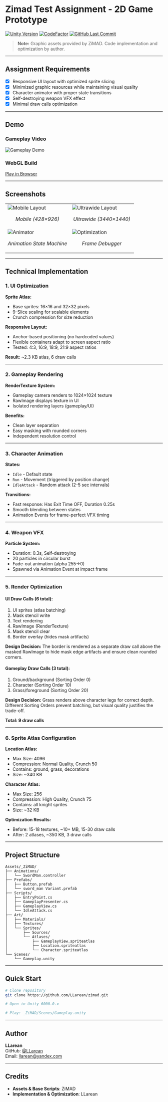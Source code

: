 # Zimad Test Assignment - 2D Game Prototype

[![Unity Version](https://img.shields.io/badge/Unity-6.0.58-%23000000.svg?logo=unity)](https://unity.com/releases/editor/archive)
[![CodeFactor](https://www.codefactor.io/repository/github/llarean/zimad/badge)](https://www.codefactor.io/repository/github/llarean/zimad)
[![GitHub Last Commit](https://img.shields.io/github/last-commit/LLarean/zimad)](https://github.com/llarean/zimad/graphs/commit-activity)

> **Note:** Graphic assets provided by ZiMAD. Code implementation and optimization by author.

---

## Assignment Requirements

- [x] Responsive UI layout with optimized sprite slicing
- [x] Minimized graphic resources while maintaining visual quality
- [x] Character animator with proper state transitions
- [x] Self-destroying weapon VFX effect
- [x] Minimal draw calls optimization

---

## Demo

### Gameplay Video
![Gameplay Demo](https://github.com/LLarean/zimad/blob/main/Screenshots/Movie_004.gif?raw=true)

### WebGL Build
[Play in Browser](https://llarean.github.io/zimad-webgl-demo/)

---

## Screenshots

<table>
  <tr>
    <td width="50%">
      <img src="https://github.com/LLarean/zimad/blob/main/Screenshots/Screenshot_428x926.jpg?raw=true" alt="Mobile Layout"/>
      <p align="center"><em>Mobile (428×926)</em></p>
    </td>
    <td width="50%">
      <img src="https://github.com/LLarean/zimad/blob/main/Screenshots/Screenshot_3440x1440.jpg?raw=true" alt="Ultrawide Layout"/>
      <p align="center"><em>Ultrawide (3440×1440)</em></p>
    </td>
  </tr>
  <tr>
    <td width="50%">
      <img src="https://github.com/LLarean/zimad/blob/main/Screenshots/Animator.jpg?raw=true" alt="Animator"/>
      <p align="center"><em>Animation State Machine</em></p>
    </td>
    <td width="50%">
      <img src="https://github.com/LLarean/zimad/blob/main/Screenshots/DrawCalls.jpg?raw=true" alt="Optimization"/>
      <p align="center"><em>Frame Debugger</em></p>
    </td>
  </tr>
</table>

---

## Technical Implementation

### 1. UI Optimization

**Sprite Atlas:**
- Base sprites: 16×16 and 32×32 pixels
- 9-Slice scaling for scalable elements
- Crunch compression for size reduction

**Responsive Layout:**
- Anchor-based positioning (no hardcoded values)
- Flexible containers adapt to screen aspect ratio
- Tested: 4:3, 16:9, 18:9, 21:9 aspect ratios

**Result:** ~2.3 KB atlas, 6 draw calls

---

### 2. Gameplay Rendering

**RenderTexture System:**
- Gameplay camera renders to 1024×1024 texture
- RawImage displays texture in UI
- Isolated rendering layers (gameplay/UI)

**Benefits:**
- Clean layer separation
- Easy masking with rounded corners
- Independent resolution control

---

### 3. Character Animation

**States:**
- `Idle` - Default state
- `Run` - Movement (triggered by position change)
- `IdleAttack` - Random attack (2-5 sec intervals)

**Transitions:**
- Fast response: Has Exit Time OFF, Duration 0.25s
- Smooth blending between states
- Animation Events for frame-perfect VFX timing

---

### 4. Weapon VFX

**Particle System:**
- Duration: 0.3s, Self-destroying
- 20 particles in circular burst
- Fade-out animation (alpha 255→0)
- Spawned via Animation Event at impact frame

---

### 5. Render Optimization

#### UI Draw Calls (6 total):
1. UI sprites (atlas batching)
2. Mask stencil write
3. Text rendering
4. RawImage (RenderTexture)
5. Mask stencil clear
6. Border overlay (hides mask artifacts)

**Design Decision:**
The border is rendered as a separate draw call above the masked RawImage to hide mask edge artifacts and ensure clean rounded corners.

#### Gameplay Draw Calls (3 total):
1. Ground/background (Sorting Order 0)
2. Character (Sorting Order 10)
3. Grass/foreground (Sorting Order 20)

**Design Decision:**
Grass renders above character legs for correct depth. Different Sorting Orders prevent batching, but visual quality justifies the trade-off.

**Total: 9 draw calls**

---

### 6. Sprite Atlas Configuration

**Location Atlas:**
- Max Size: 4096
- Compression: Normal Quality, Crunch 50
- Contains: ground, grass, decorations
- Size: ~340 KB

**Character Atlas:**
- Max Size: 256
- Compression: High Quality, Crunch 75
- Contains: all knight sprites
- Size: ~32 KB

**Optimization Results:**
- Before: 15-18 textures, ~10+ MB, 15-30 draw calls
- After: 2 atlases, ~350 KB, 3 draw calls

---

## Project Structure

```
Assets/_ZiMAD/
├── Animations/
│   └── SwordMan.controller
├── Prefabs/
│   ├── Button.prefab
│   └── sword_man Variant.prefab
├── Scripts/
│   ├── EntryPoint.cs
│   ├── GameplayPresenter.cs
│   ├── GameplayView.cs
│   └── IdleAttack.cs
├── Art/
│   ├── Materials/
│   ├── Textures/
│   └── Sprites/
│       ├── Sources/
│       └── Atlases/
│           ├── GameplayView.spriteatlas
│           ├── Location.spriteatlas
│           └── Character.spriteatlas
└── Scenes/
    └── Gameplay.unity
```

---

## Quick Start

```bash
# Clone repository
git clone https://github.com/LLarean/zimad.git

# Open in Unity 6000.0.x

# Play: _ZiMAD/Scenes/Gameplay.unity
```

---


## Author

**LLarean**  
GitHub: [@LLarean](https://github.com/llarean)  
Email: llarean@yandex.com

---

## Credits

- **Assets & Base Scripts**: ZiMAD
- **Implementation & Optimization**: LLarean
